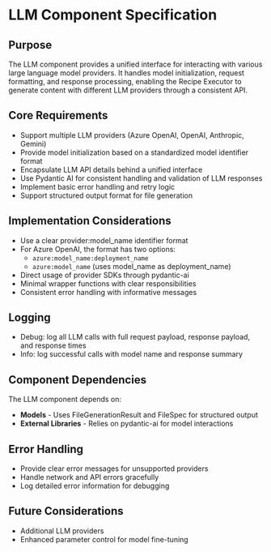 # LLM Component Specification

## Purpose

The LLM component provides a unified interface for interacting with various large language model providers. It handles model initialization, request formatting, and response processing, enabling the Recipe Executor to generate content with different LLM providers through a consistent API.

## Core Requirements

- Support multiple LLM providers (Azure OpenAI, OpenAI, Anthropic, Gemini)
- Provide model initialization based on a standardized model identifier format
- Encapsulate LLM API details behind a unified interface
- Use Pydantic AI for consistent handling and validation of LLM responses
- Implement basic error handling and retry logic
- Support structured output format for file generation

## Implementation Considerations

- Use a clear provider:model_name identifier format
- For Azure OpenAI, the format has two options:
  - `azure:model_name:deployment_name`
  - `azure:model_name` (uses model_name as deployment_name)
- Direct usage of provider SDKs through pydantic-ai
- Minimal wrapper functions with clear responsibilities
- Consistent error handling with informative messages

## Logging

- Debug: log all LLM calls with full request payload, response payload, and response times
- Info: log successful calls with model name and response summary

## Component Dependencies

The LLM component depends on:

- **Models** - Uses FileGenerationResult and FileSpec for structured output
- **External Libraries** - Relies on pydantic-ai for model interactions

## Error Handling

- Provide clear error messages for unsupported providers
- Handle network and API errors gracefully
- Log detailed error information for debugging

## Future Considerations

- Additional LLM providers
- Enhanced parameter control for model fine-tuning
